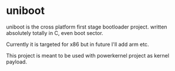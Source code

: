 # uniboot

uniboot is the cross platform first stage bootloader project.
written absolutely totally in C, even boot sector.

Currently it is targeted for x86 but in future I'll add arm etc.

This project is meant to be used with powerkernel project as kernel payload.
